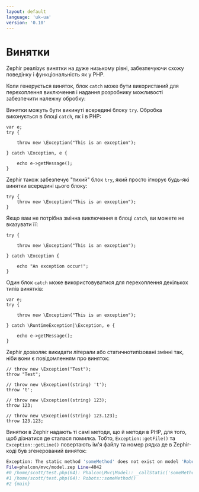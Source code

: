 ```yaml
---
layout: default
language: 'uk-ua'
version: '0.10'
---
```


# Винятки
Zephir реалізує винятки на дуже низькому рівні, забезпечуючи схожу поведінку і функціональність як у PHP.

Коли генерується виняток, блок `catch` може бути використаний для перехоплення виключення і надання розробнику можливості забезпечити належну обробку:

Винятки можуть бути викинуті всередині блоку `try`. Обробка виконується в блоці `catch`, як і в PHP:

```zephir
var e;
try {

    throw new \Exception("This is an exception");

} catch \Exception, e {

    echo e->getMessage();
}
```

Zephir також забезпечує "тихий" блок `try`, який просто ігнорує будь-які винятки всередині цього блоку:

```zephir
try {
    throw new \Exception("This is an exception");
}
```

Якщо вам не потрібна змінна виключення в блоці `catch`, ви можете не вказувати її:

```zephir
try {

    throw new \Exception("This is an exception");

} catch \Exception {

    echo "An exception occur!";
}
```

Один блок `catch` може використовуватися для перехоплення декількох типів винятків:

```zephir
var e;
try {

    throw new \Exception("This is an exception");

} catch \RuntimeException|\Exception, e {

    echo e->getMessage();
}
```

Zephir дозволяє викидати літерали або статичнотипізовані змінні так, ніби вони є повідомленням про виняток:

```zephir
// throw new \Exception("Test");
throw "Test";

// throw new \Exception((string) 't');
throw 't';

// throw new \Exception((string) 123);
throw 123;

// throw new \Exception((string) 123.123);
throw 123.123;
```

Винятки в Zephir надають ті самі методи, що й методи в PHP, для того, щоб дізнатися де сталася помилка. Тобто, `Exception::getFile()` та `Exception::getLine()` повертають ім'я файлу та номер рядка де в Zephir-коді був згенерований виняток:

```bash
Exception: The static method 'someMethod' does not exist on model 'Robots'
File=phalcon/mvc/model.zep Line=4042
#0 /home/scott/test.php(64): Phalcon\Mvc\Model::__callStatic('someMethod', Array)
#1 /home/scott/test.php(64): Robots::someMethod()
#2 {main}
```
